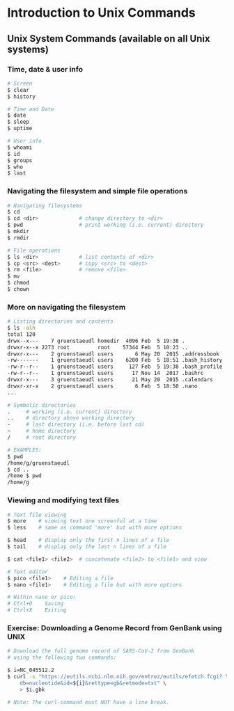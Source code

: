 # Introduction to Unix Commands

## Unix System Commands (available on all Unix systems)

### Time, date & user info

```bash
# Screen
$ clear
$ history

# Time and Date
$ date
$ sleep
$ uptime

# User info
$ whoami
$ id
$ groups
$ who
$ last
```

### Navigating the filesystem and simple file operations

```bash
# Navigating filesystems
$ cd
$ cd <dir>             # change directory to <dir>
$ pwd                  # print working (i.e. current) directory
$ mkdir
$ rmdir

# File operations
$ ls <dir>             # list contents of <dir>
$ cp <src> <dest>      # copy <src> to <dest>
$ rm <file>            # remove <file>
$ mv
$ chmod
$ chown
```

### More on navigating the filesystem

```bash
# Listing directories and contents
$ ls -alh
total 120
drwx--x---    7 gruenstaeudl homedir  4096 Feb  5 19:38 .
drwxr-x--x 2273 root         root    57344 Feb  5 10:23 ..
drwxr-x---    2 gruenstaeudl users       6 May 20  2015 .addressbook
-rw-------    1 gruenstaeudl users    6200 Feb  5 18:51 .bash_history
-rw-r--r--    1 gruenstaeudl users     127 Feb  5 19:38 .bash_profile
-rw-r--r--    1 gruenstaeudl users      17 Nov 14  2017 .bashrc
drwxr-x---    3 gruenstaeudl users      21 May 20  2015 .calendars
drwxr-xr-x    2 gruenstaeudl users       6 Feb  5 18:50 .nano
...

# Symbolic directories
.     # working (i.e. current) directory
..    # directory above working directory
-     # last directory (i.e. before last cd)
~     # home directory
/     # root directory

# EXAMPLES:
$ pwd
/home/g/gruenstaeudl
$ cd ..
/home $ pwd
/home/g
```

### Viewing and modifying text files

```bash
# Text file viewing
$ more    # viewing text one screenful at a time
$ less    # same as command 'more' but with more options

$ head    # display only the first n lines of a file
$ tail    # display only the last n lines of a file

$ cat <file1> <file2>  # concatenate <file2> to <file1> and view

# Text editor
$ pico <file1>    # Editing a file
$ nano <file1>    # Editing a file but with more options

# Within nano or pico:
# Ctrl+O    Saving
# Ctrl+X    Exiting
```

### Exercise: Downloading a Genome Record from GenBank using UNIX
```bash
# Download the full genome record of SARS-CoV-2 from GenBank 
# using the following two commands:

$ i=NC_045512.2
$ curl -s "https://eutils.ncbi.nlm.nih.gov/entrez/eutils/efetch.fcgi? \
	db=nucleotide&id=${i}&rettype=gb&retmode=txt" \
	> $i.gbk

# Note: The curl-command must NOT have a line break.
```
